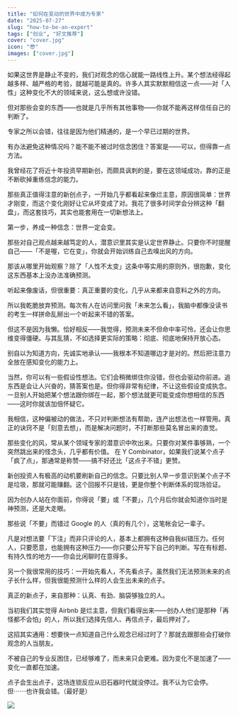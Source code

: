 ```yaml
---
title: "如何在变动的世界中成为专家"
date: "2025-07-27"
slug: "how-to-be-an-expert"
tags: ["创业", "好文推荐"]
cover: "cover.jpg"
icon: "😎"
images: ["cover.jpg"]
---
```

如果这世界是静止不变的，我们对观念的信心就能一路线性上升。某个想法经得起越多样、越严格的考验，就越可能是真的。许多人其实默默相信这一点——对「人性」这种变化不大的领域来说，这么想或许没错。



但对那些会变的东西——也就是几乎所有其他事物——你就不能再这样信任自己的判断了。



专家之所以会错，往往是因为他们精通的，是一个早已过期的世界。



有办法避免这种情况吗？能不能不被过时信念困住？答案是——可以，但得靠一点方法。



我曾经花了将近十年投资早期新创，而颇具讽刺的是，要在这领域成功，靠的正是不断砍掉重练信念的能力。



那些真正值得注意的新创点子，一开始几乎都看起来像烂主意，原因很简单：世界才刚变，而这个变化刚好让它从坏变成了对。我花了很多时间学会分辨这种「翻盘」，而这套技巧，其实也能套用在一切新想法上。



第一步，养成一种信念：世界一定会变。



那些对自己观点越来越笃定的人，潜意识里其实是认定世界静止。只要你不时提醒自己——「不是喔，它在变」，你就会开始训练自己去嗅出风的方向。



那该从哪里开始观察？除了「人性不太变」这条中等实用的原则外，很抱歉，变化这东西基本上没办法准确预测。



听起来像废话，但很重要：真正重要的变化，几乎从来都来自意料之外的方向。



所以我乾脆放弃预测。每次有人在访问里问我「未来怎么看」，我脑中都像没读书的考生一样拼命乱掰出一个听起来不错的答案。



但这不是因为我懒。恰好相反——我觉得，预测未来不但命中率可怜，还会让你思维变得僵硬。与其乱猜，不如选择更实际的策略：彻底、彻底地保持开放心态。



别自以为知道方向，先诚实地承认——我根本不知道哪边才是对的。然后把注意力全放在感知变化的能力上。



当然，你可以有一些假设性想法。它们会稍微绑住你没错，但也会驱动你前进。追东西是会让人兴奋的，猜答案也是。但你得非常有纪律，不让这些假设变成执念。
一旦别人开始把某个想法跟你绑在一起，那个想法就更可能变成你想相信的东西——这时你就该加倍怀疑它。



我相信，这种偏被动的做法，不只对判断想法有帮助，连产出想法也一样管用。真正的诀窍不是「刻意去想」，而是解决问题时，不打断那些莫名冒出来的直觉。



那些变化的风，常从某个领域专家的潜意识中吹出来。只要你对某件事够熟，一个突然跳出来的怪念头，几乎都有价值。
在 Y Combinator，如果我们说某个点子「疯了点」，那通常是称赞——搞不好还比「这点子不错」更赞。



新创投资人有极高的动机要刷新自己的信念。只要比别人早一步意识到某个点子不是垃圾，那就可能赚翻。这个回报不只是钱，更是你整个判断体系的现场验证。



因为创办人站在你面前，你得说「要」或「不要」，几个月后你就会知道你当时是神预测，还是大走眼。



那些说「不要」而错过 Google 的人（真的有几个），这笔帐会记一辈子。



凡是对想法要「下注」而非只评论的人，基本上都拥有这种自我纠错压力。任何人，只要愿意，也能拥有这种压力——你只要公开写下自己的判断。写在有标题、有持久性的地方——你会比闲聊时在意得多。



另一个我很常用的技巧：一开始先看人，不先看点子。虽然我们无法预测未来的点子长什么样，但我很能预测什么样的人会生出未来的点子。



真正的新点子，来自那种：认真、有劲、脑袋够独立的人。



当初我们其实觉得 Airbnb 是烂主意，但我们看得出来——创办人他们是那种「再怪都不会怕」的人，所以我们选择先信人、再信点子，最后押对了。



这招其实通用：想要快一点知道自己什么观念已经过时了？那就去跟那些会打破你观念的人当朋友。



不被自己的专业反困住，已经够难了，而未来只会更难。因为变化不是加速了——变化一直都在加速。



点子会生出点子，这场连锁反应从旧石器时代就没停过。我不认为它会停。
但⋯⋯也许我会错。（最好是）




![](https://prod-files-secure.s3.us-west-2.amazonaws.com/112d0858-5090-4d34-a606-b75eb8d65fd2/46476355-9cf3-4e99-9b7a-3531bc426380/1000202064.png?X-Amz-Algorithm=AWS4-HMAC-SHA256&X-Amz-Content-Sha256=UNSIGNED-PAYLOAD&X-Amz-Credential=ASIAZI2LB4663Y6Q6YME%2F20250908%2Fus-west-2%2Fs3%2Faws4_request&X-Amz-Date=20250908T165121Z&X-Amz-Expires=3600&X-Amz-Security-Token=IQoJb3JpZ2luX2VjEFgaCXVzLXdlc3QtMiJGMEQCIDv41c9hnjLLxbKTnLsa3Mv3%2BOmbvf0SKHhaet40%2FsGyAiBPACS5LJ7gTdsRduliQOcKTRsiF2US5OZYmjaSSR7XeyqIBAjB%2F%2F%2F%2F%2F%2F%2F%2F%2F%2F8BEAAaDDYzNzQyMzE4MzgwNSIMLFUPI%2BrSL23r3Q%2FwKtwDLiPke2vStpBqmLxwaFIKwhzFpRjMbEkf7gugO2laMqKEuC9t0j58o2WPQ%2BNqBC7%2Brphuk1RsAa0T%2FxuO4QGhuDvKSGMoAvHPNgplehwNpDm%2Buq5ahE8tdonzjBro4n3GIgBCZjxaadeC%2FMCP6u5jLM6ShVhum3RLhBe16tlBgKWbyRRjaLtde%2B5HRVTbtc2LF9saXaIz81moFQN84RngBQYGRjduxppsZhsDQXbG6CxDyrzedMUx9Q24IUDDmfVColMITBGpbI9Q4WgeBLP4xEmqdMittUYgZ5NU1sfPpKu%2Bf%2FOQii8Fd353hO8Nbdc48%2BIlSOgpdGeFjvI%2FZZ2L2Eeua3T0NDqr54heA8w5BscWKqG3u%2FNIQDTTvCkucFvnWFjfz1mypXxqQwJo00iVhQQywTAdG0wQei6KbJR14i2HUiX5sm2OM1JoUJI4N7nG7W0UqN1jawbR1Tx5uDCYB0bsjy%2FWPdeBYEyLI3OQjmpC2P5nUW2l5nOnMFPWGrO%2BoSjNTiq8TyljBJhdpQuTifVJmrPmyih3ClGbFwIxPxjgev3J4dIRN8NzIuJVYWEbQDx%2FWzypAXFNcxEccjO%2B4gmJJBmL0e8iUZ9gki9hL%2BRIIrC3GsP1CEPsFisw7e%2F7xQY6pgFBE0ypWsgvZTf%2FdI8e%2F6ca72eHjAigLD%2BRX7WVMBDqx%2B5J8%2Fv3kGR5nPfcqAmlp0Y%2FmYF0Fbw%2BoJpUW9MiW2ts7lI%2FF4aGW7Ik4n%2BvrzdKgp71a6gv0j4jsQ1MWvw1xgaEK8fL8BFGPOrXZmdTHBOErWy%2FMiAlE7YJpW7Xol7cqS1%2FIvS9IZQz4Y8GFwq20RpfbdYxU7kYv32vBs2aZWaWoqLjWH1p&X-Amz-Signature=0202f55474a748aba979821a16328050ab27262696206e2aab957a88351d03a5&X-Amz-SignedHeaders=host&x-amz-checksum-mode=ENABLED&x-id=GetObject)

